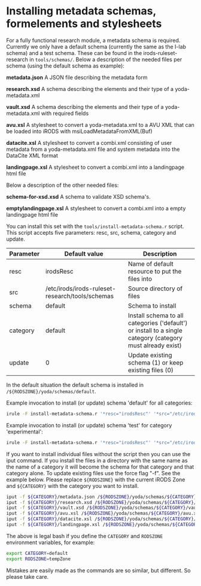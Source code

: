 # Installing metadata schemas, formelements and stylesheets
For a fully functional research module, a metadata schema is required.
Currently we only have a default schema (currently the same as the I-lab schema) and a test schema.
These can be found in the irods-ruleset-research in `tools/schemas/`.
Below a description of the needed files per schema (using the default schema as example):

**metadata.json**
  A JSON file describing the metadata form

**research.xsd**
  A schema describing the elements and their type of a yoda-metadata.xml

**vault.xsd**
  A schema describing the elements and their type of a yoda-metadata.xml with required fields

**avu.xsl**
  A stylesheet to convert a yoda-metadata.xml to a AVU XML that can be loaded into iRODS with msiLoadMetadataFromXML(Buf)

**datacite.xsl**
  A stylesheet to convert a combi.xml consisting of user metadata from a yoda-metadata.xml file and system metadata into
  the DataCite XML format

**landingpage.xsl**
  A stylesheet to convert a combi.xml into a landingpage html file

Below a description of the other needed files:

**schema-for-xsd.xsd**
  A schema to validate XSD schema's.

**emptylandingpage.xsl**
  A stylesheet to convert a combi.xml into a empty landingpage html file

You can install this set with the `tools/install-metadata-schema.r` script. This script accepts five parameters:
resc, src, schema, category and update.


Parameter  | Default value                                   | Description
-----------|-------------------------------------------------|------------
resc	     | irodsResc	                                     | Name of default resource to put the files into
src        | /etc/irods/irods-ruleset-research/tools/schemas | Source directory of files
schema     | default                                         | Schema to install
category   | default                                         | Install schema to all categories ('default') or install to a single category (category must already exist)
update     | 0                                               | Update existing schema (1) or keep existing files (0)

In the default situation the default schema is installed in ``/${RODSZONE}/yoda/schemas/default``.

Example invocation to install (or update) schema 'default' for all categories:
```bash
irule -F install-metadata-schema.r '*resc="irodsResc"' '*src="/etc/irods/irods-ruleset-research/tools/schemas/"' '*schema="default"' '*category="default"' '*update=1'
```

Example invocation to install (or update) schema 'test' for category 'experimental':
```bash
irule -F install-metadata-schema.r '*resc="irodsResc"' '*src="/etc/irods/irods-ruleset-research/tools/schemas/"' '*schema="test"' ' '*category="experimental"' '*update=1'
```

If you want to install individual files without the script then you can use the iput command.
If you install the files in a directory with the same name as the name of a category it will become the schema for that category and that category alone.
To update existing files use the force flag "-f".
See the example below. Please replace `${RODSZONE}` with the current iRODS Zone and `${CATEGORY}` with the category you want to install.

```bash
iput -f ${CATEGORY}/metadata.json /${RODSZONE}/yoda/schemas/${CATEGORY}/metadata.json
iput -f ${CATEGORY}/research.xsd /${RODSZONE}/yoda/schemas/${CATEGORY}/research.xsd
iput -f ${CATEGORY}/vault.xsd /${RODSZONE}/yoda/schemas/${CATEGORY}/vault.xsd
iput -f ${CATEGORY}/avu.xsl /${RODSZONE}/yoda/schemas/${CATEGORY}/avu.xsl
iput -f ${CATEGORY}/datacite.xsl /${RODSZONE}/yoda/schemas/${CATEGORY}/datacite.xsl
iput -f ${CATEGORY}/landingpage.xsl /${RODSZONE}/yoda/schemas/${CATEGORY}/landingpage.xsl
```

The above is legal bash if you define the `CATEGORY` and `RODSZONE` environment variables, for example:

```bash
export CATEGORY=default
export RODSZONE=tempZone
```

Mistakes are easily made as the commands are so similar, but different.
So please take care.
